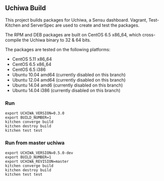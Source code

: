 ## Uchiwa Build

This project builds packages for Uchiwa, a Sensu dashboard.
Vagrant, Test-Kitchen and ServerSpec are used to create and test the packages.

The RPM and DEB packages are built on CentOS 6.5 x86_64, which cross-compile the Uchiwa binary to 32 & 64 bits.

The packages are tested on the following platforms:
- CentOS 5.11 x86_64
- CentOS 6.5 x86_64
- CentOS 6.5 i386
- Ubuntu 10.04 amd64 (currently disabled on this branch)
- Ubuntu 12.04 amd64 (currently disabled on this branch)
- Ubuntu 14.04 amd6  (currently disabled on this branch)
- Ubuntu 14.04 i386  (currently disabled on this branch)

### Run

```
export UCHIWA_VERSION=0.3.0
export BUILD_NUMBER=1
kitchen converge build
kitchen destroy build
kitchen test test
```

### Run from master uchiwa

```
export UCHIWA_VERSION=0.5.0-dev
export BUILD_NUMBER=1
export UCHIWA_REVISION=master
kitchen converge build
kitchen destroy build
kitchen test test
```
